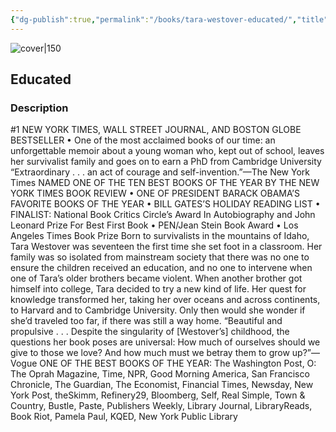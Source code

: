```yaml
---
{"dg-publish":true,"permalink":"/books/tara-westover-educated/","title":"\"Educated\"","tags":["autobiography","non-fiction"]}
---
```




![cover|150](http://books.google.com/books/content?id=2ObWDgAAQBAJ&printsec=frontcover&img=1&zoom=1&edge=curl&source=gbs_api)

## Educated

### Description

#1 NEW YORK TIMES, WALL STREET JOURNAL, AND BOSTON GLOBE BESTSELLER • One of the most acclaimed books of our time: an unforgettable memoir about a young woman who, kept out of school, leaves her survivalist family and goes on to earn a PhD from Cambridge University “Extraordinary . . . an act of courage and self-invention.”—The New York Times NAMED ONE OF THE TEN BEST BOOKS OF THE YEAR BY THE NEW YORK TIMES BOOK REVIEW • ONE OF PRESIDENT BARACK OBAMA’S FAVORITE BOOKS OF THE YEAR • BILL GATES’S HOLIDAY READING LIST • FINALIST: National Book Critics Circle’s Award In Autobiography and John Leonard Prize For Best First Book • PEN/Jean Stein Book Award • Los Angeles Times Book Prize Born to survivalists in the mountains of Idaho, Tara Westover was seventeen the first time she set foot in a classroom. Her family was so isolated from mainstream society that there was no one to ensure the children received an education, and no one to intervene when one of Tara’s older brothers became violent. When another brother got himself into college, Tara decided to try a new kind of life. Her quest for knowledge transformed her, taking her over oceans and across continents, to Harvard and to Cambridge University. Only then would she wonder if she’d traveled too far, if there was still a way home. “Beautiful and propulsive . . . Despite the singularity of [Westover’s] childhood, the questions her book poses are universal: How much of ourselves should we give to those we love? And how much must we betray them to grow up?”—Vogue ONE OF THE BEST BOOKS OF THE YEAR: The Washington Post, O: The Oprah Magazine, Time, NPR, Good Morning America, San Francisco Chronicle, The Guardian, The Economist, Financial Times, Newsday, New York Post, theSkimm, Refinery29, Bloomberg, Self, Real Simple, Town & Country, Bustle, Paste, Publishers Weekly, Library Journal, LibraryReads, Book Riot, Pamela Paul, KQED, New York Public Library
```